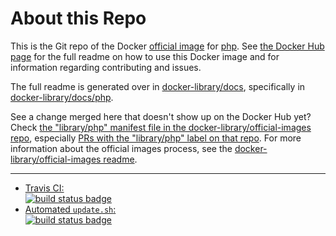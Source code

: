 # About this Repo

This is the Git repo of the Docker [official image](https://docs.docker.com/docker-hub/official_repos/) for [php](https://registry.hub.docker.com/_/php/). See [the Docker Hub page](https://registry.hub.docker.com/_/php/) for the full readme on how to use this Docker image and for information regarding contributing and issues.

The full readme is generated over in [docker-library/docs](https://github.com/docker-library/docs), specifically in [docker-library/docs/php](https://github.com/docker-library/docs/tree/master/php).

See a change merged here that doesn't show up on the Docker Hub yet? Check [the "library/php" manifest file in the docker-library/official-images repo](https://github.com/docker-library/official-images/blob/master/library/php), especially [PRs with the "library/php" label on that repo](https://github.com/docker-library/official-images/labels/library%2Fphp). For more information about the official images process, see the [docker-library/official-images readme](https://github.com/docker-library/official-images/blob/master/README.md).

---

-	[Travis CI:  
	![build status badge](https://img.shields.io/travis/docker-library/php/master.svg)](https://travis-ci.org/docker-library/php/branches)
-	[Automated `update.sh`:  
	![build status badge](https://doi-janky.infosiftr.net/job/update.sh/job/php/badge/icon)](https://doi-janky.infosiftr.net/job/update.sh/job/php)

<!-- THIS FILE IS GENERATED BY https://github.com/docker-library/docs/blob/master/generate-repo-stub-readme.sh -->
